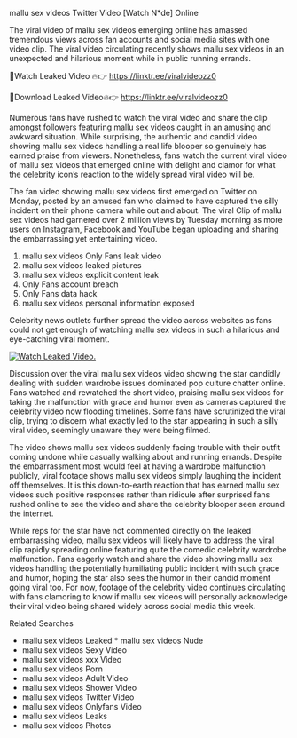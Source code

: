 ﻿mallu sex videos Twitter Video [Watch N*de] Online

The viral video of ﻿mallu sex videos emerging online has amassed tremendous views across fan accounts and social media sites with one video clip. The viral video circulating recently shows ﻿mallu sex videos in an unexpected and hilarious moment while in public running errands. 

🔴Watch Leaked Video 🔥👉  https://linktr.ee/viralvideozz0 

🔴Download Leaked Video🔥👉  https://linktr.ee/viralvideozz0 

Numerous fans have rushed to watch the viral video and share the clip amongst followers featuring ﻿mallu sex videos caught in an amusing and awkward situation. While surprising, the authentic and candid video showing ﻿mallu sex videos handling a real life blooper so genuinely has earned praise from viewers. Nonetheless, fans watch the current viral video of ﻿mallu sex videos that emerged online with delight and clamor for what the celebrity icon’s reaction to the widely spread viral video will be.

The fan video showing ﻿mallu sex videos first emerged on Twitter on Monday, posted by an amused fan who claimed to have captured the silly incident on their phone camera while out and about. The viral Clip of ﻿mallu sex videos had garnered over 2 million views by Tuesday morning as more users on Instagram, Facebook and YouTube began uploading and sharing the embarrassing yet entertaining video. 

1. ﻿mallu sex videos Only Fans leak video
2. ﻿mallu sex videos leaked pictures
3. ﻿mallu sex videos explicit content leak
4. Only Fans account breach
5. Only Fans data hack
6. ﻿mallu sex videos personal information exposed

Celebrity news outlets further spread the video across websites as fans could not get enough of watching ﻿mallu sex videos in such a hilarious and eye-catching viral moment. 

[![Watch Leaked Video.](https://miro.medium.com/v2/resize:fit:828/format:webp/1*cilzJN44JGOrTw9NJCrNHA.gif "Watch Leaked Video")](https://linktr.ee/viralvideozz0)

Discussion over the viral ﻿mallu sex videos video showing the star candidly dealing with sudden wardrobe issues dominated pop culture chatter online. Fans watched and rewatched the short video, praising ﻿mallu sex videos for taking the malfunction with grace and humor even as cameras captured the celebrity video now flooding timelines. Some fans have scrutinized the viral clip, trying to discern what exactly led to the star appearing in such a silly viral video, seemingly unaware they were being filmed.

The video shows ﻿mallu sex videos suddenly facing trouble with their outfit coming undone while casually walking about and running errands. Despite the embarrassment most would feel at having a wardrobe malfunction publicly, viral footage shows ﻿mallu sex videos simply laughing the incident off themselves. It is this down-to-earth reaction that has earned ﻿mallu sex videos such positive responses rather than ridicule after surprised fans rushed online to see the video and share the celebrity blooper seen around the internet.  

While reps for the star have not commented directly on the leaked embarrassing video, ﻿mallu sex videos will likely have to address the viral clip rapidly spreading online featuring quite the comedic celebrity wardrobe malfunction. Fans eagerly watch and share the video showing ﻿mallu sex videos handling the potentially humiliating public incident with such grace and humor, hoping the star also sees the humor in their candid moment going viral too. For now, footage of the celebrity video continues circulating with fans clamoring to know if ﻿mallu sex videos will personally acknowledge their viral video being shared widely across social media this week.

Related Searches
* ﻿mallu sex videos Leaked
﻿* mallu sex videos Nude
* ﻿mallu sex videos Sexy Video
* ﻿mallu sex videos xxx Video
* ﻿mallu sex videos Porn
* ﻿mallu sex videos Adult Video
* ﻿mallu sex videos Shower Video
* ﻿mallu sex videos Twitter Video
* ﻿mallu sex videos Onlyfans Video
* ﻿mallu sex videos Leaks
* ﻿mallu sex videos Photos
